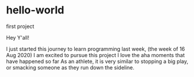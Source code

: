 # hello-world
first project

Hey Y'all!

I just started this journey to learn programming last week, (the week of 16 Aug 2020)
I am excited to pursue this project
I love the aha moments that have happened so far
As an athlete, it is very similar to stopping a big play, or smacking someone as they run down the sideline.
